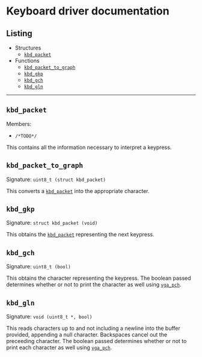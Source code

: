 # Keyboard driver documentation
## Listing
* Structures
  * [`kbd_packet`](#kbd_packet)
* Functions
  * [`kbd_packet_to_graph`](#kbd_packet_to_graph)
  * [`kbd_gkp`](#kbd_gkp)
  * [`kbd_gch`](#kbd_gch)
  * [`kbd_gln`](#kbd_gln)

---
## `kbd_packet`
Members:
* `/*TODO*/`

This contains all the information necessary to interpret a keypress.

## `kbd_packet_to_graph`
Signature: `uint8_t (struct kbd_packet)`

This converts a [`kbd_packet`](#kbd_packet) into the appropriate character.

## `kbd_gkp`
Signature: `struct kbd_packet (void)`

This obtains the [`kbd_packet`](#kbd_packet) representing the next keypress.

## `kbd_gch`
Signature: `uint8_t (bool)`

This obtains the character representing the keypress.  The boolean passed determines whether or not to print the character as well using [`vga_pch`](VGA#vga_pch).

## `kbd_gln`
Signature: `void (uint8_t *, bool)`

This reads characters up to and not including a newline into the buffer provided, appending a null character.  Backspaces cancel out the preceeding character.  The boolean passed determines whether or not to print each character as well using [`vga_pch`](VGA#vga_pch).
